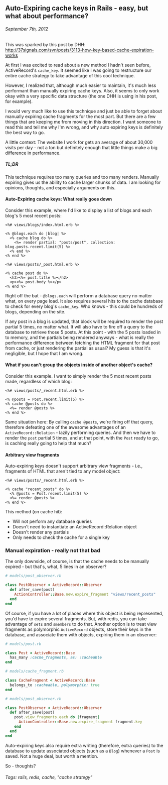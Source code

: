 ## Auto-Expiring cache keys in Rails - easy, but what about performance?
###### September 7th, 2012

This was sparked by this post by DHH: 
<http://37signals.com/svn/posts/3113-how-key-based-cache-expiration-works>

At first I was excited to read about a new method I hadn't seen before, 
ActiveRecord's `cache_key`. It seemed like I was going to restructure 
our entire cache strategy to take advantage of this cool technique. 

However, I realized that, although much easier to maintain, it's much less 
performant than manually expiring cache keys. Also, it seems to only work 
okay with a very specific data structure (the one DHH is using in his post, 
for example).

I would very much like to use this technique and just be able to forget about 
manually expiring cache fragments for the most part. But there are a few things 
that are keeping me from moving in this direction. I want someone to read this 
and tell me why I'm wrong, and why auto expiring keys is definitely the best way 
to go.

A little context: The website I work for gets an average of about 30,000 visits 
per day - not a ton but definitely enough that little things make a big difference 
in performance.

##### TL;DR
This technique requires too many queries and too many renders. Manually expiring 
gives us the ability to cache larger chunks of data. I am looking for opinions, 
thoughts, and especially arguments on this.

#### Auto-Expiring cache keys: What really goes down

Consider this example, where I'd like to display a list of blogs and each 
blog's 5 most recent posts:

```erb
<%# views/blogs/index.html.erb %>

<% @blogs.each do |blog| %>
  <% cache blog do %>
    <%= render partial: "posts/post", collection: blog.posts.recent.limit(5) %>
  <% end %>
<% end %>
```

```erb
<%# views/posts/_post.html.erb %>

<% cache post do %>
  <h2><%= post.title %></h2>
  <p><%= post.body %></p>
<% end %>
```

Right off the bat - `@blogs.each` will perform a database query no matter what, on 
every page load. It also requires several hits to the cache database to check for 
every blog's `cache_key`. Who knows - this could be hundreds of blogs, depending 
on the site.

If any post in a blog is updated, that block will be required to render the post 
partial 5 times, no matter what. It will also have to fire off a query to the database 
to retrieve those 5 posts. At this point - with the 5 posts loaded in to memory, and 
the partials being rendered anyways - what is really the performance difference between 
fetching the HTML fragment for that post from cache, or just rendering the partial as 
usual? My guess is that it's negligible, but I hope that I am wrong.

#### What if you can't group the objects inside of another object's cache?

Consider this example. I want to simply render the 5 most recent posts made, 
regardless of which blog:

```erb
<%# views/posts/_recent.html.erb %>

<% @posts = Post.recent.limit(5) %>
<% cache @posts do %>
  <%= render @posts %>
<% end %>
```

Same situation here: By calling `cache @posts`, we're firing off that query, 
therefore defeating one of the awesome advantages of an 
`ActiveRecord::Relation` - lazily performing queries. 
And then we have to render the `post` partial 5 times, and at that point, with 
the `Post` ready to go, is caching really going to help that much?

#### Arbitrary view fragments

Auto-expiring keys doesn't support arbitrary view fragments - i.e., fragments 
of HTML that aren't tied to any model object:

```erb
<%# views/posts/_recent.html.erb %>

<% cache "recent_posts" do %>
  <% @posts = Post.recent.limit(5) %>
  <%= render @posts %>
<% end %>
```

This method (on cache hit):
* Will not perform any database queries
* Doesn't need to instantiate an ActiveRecord::Relation object
* Doesn't render any partials
* Only needs to check the cache for a single key

### Manual expiration - really not that bad

The only downside, of course, is that the cache needs to be manually expired - but 
that's, what, 5 lines in an observer?

```ruby
# models/post_observer.rb

class PostObserver < ActiveRecord::Observer
  def after_save(post)
    ActionController::Base.new.expire_fragment "views/recent_posts"
  end
end
```

Of course, if you have a lot of places where this object is being represented, 
you'd have to expire several fragments. But, with redis, you can take advantage 
of `sets` and `smembers` to do that. Another option is to treat view fragments
as polymorphic `ActiveRecord` objects, store their keys in the database, and 
associate them with objects, expiring them in an observer:

```ruby
# models/post.rb

class Post < ActiveRecord::Base
  has_many :cache_fragments, as: :cacheable
end
```

```ruby
# models/cache_fragment.rb

class CacheFragment < ActiveRecord::Base
  belongs_to :cacheable, polymorphic: true
end
```

```ruby
# models/post_observer.rb

class PostObserver < ActiveRecord::Observer
  def after_save(post)
	post.view_fragments.each do |fragment|
      ActionController::Base.new.expire_fragment fragment.key
    end
  end
end
```

Auto-expiring keys also require extra writing (therefore, extra queries) to 
the database to update associated objects (such as a `Blog`) whenever a `Post` 
is saved. Not a huge deal, but worth a mention.

So - thoughts?

###### Tags: rails, redis, cache, "cache strategy"